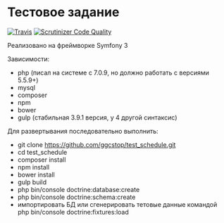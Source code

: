Тестовое задание
========================

[![Travis](https://api.travis-ci.org/ggcstop/test_schedule.svg)]()
[![Scrutinizer Code Quality](https://scrutinizer-ci.com/g/ggcstop/test_schedule/badges/quality-score.png)]()

Реализовано на фреймворке Symfony 3

Зависимости:
* php (писал на системе с 7.0.9, но должно работать с версиями 5.5.9+)
* mysql
* composer
* npm
* bower
* gulp (стабильная 3.9.1 версия, у 4 другой синтаксис)

Для развертывания последовательно выполнить:

* git clone https://github.com/ggcstop/test_schedule.git
* cd test_schedule
* composer install
* npm install
* bower install
* gulp build
* php bin/console doctrine:database:create
* php bin/console doctrine:schema:create
* импортировать БД или сгенерировать тетовые данные командой php bin/console doctrine:fixtures:load


